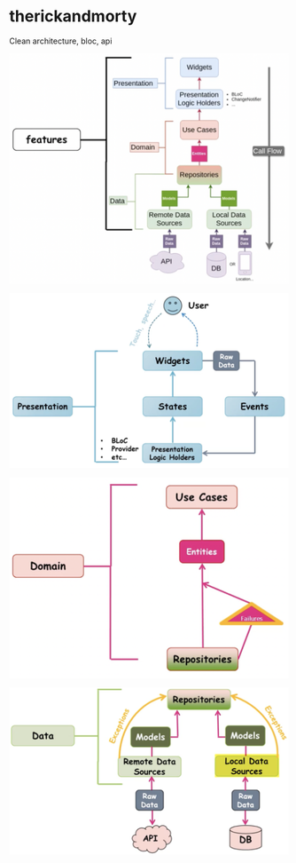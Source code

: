 # therickandmorty

Clean architecture, bloc, api

![clean_architecture](/images/clean.jpg)

![presentation](/images/presentation.jpg)

![domain](/images/domain.jpg)

![data](/images/data.jpg)